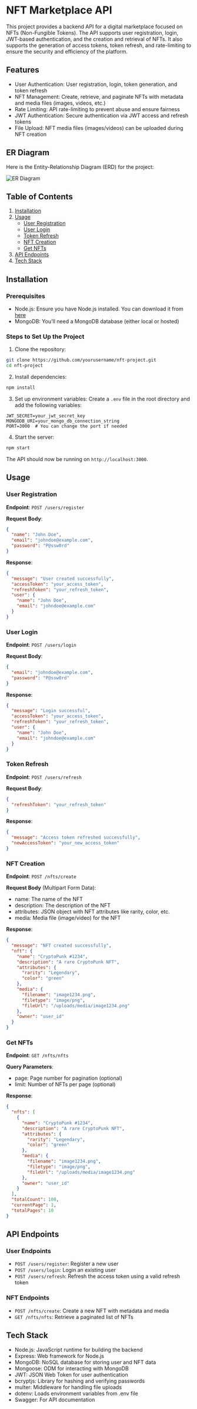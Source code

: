 # NFT Marketplace API

This project provides a backend API for a digital marketplace focused on NFTs (Non-Fungible Tokens). The API supports user registration, login, JWT-based authentication, and the creation and retrieval of NFTs. It also supports the generation of access tokens, token refresh, and rate-limiting to ensure the security and efficiency of the platform.

## Features

- User Authentication: User registration, login, token generation, and token refresh
- NFT Management: Create, retrieve, and paginate NFTs with metadata and media files (images, videos, etc.)
- Rate Limiting: API rate-limiting to prevent abuse and ensure fairness
- JWT Authentication: Secure authentication via JWT access and refresh tokens
- File Upload: NFT media files (images/videos) can be uploaded during NFT creation

## ER Diagram

Here is the Entity-Relationship Diagram (ERD) for the project:

![ER Diagram](docs/entity-relationship-diagram.jpg)

## Table of Contents

1. [Installation](#installation)
2. [Usage](#usage)
   - [User Registration](#user-registration)
   - [User Login](#user-login)
   - [Token Refresh](#token-refresh)
   - [NFT Creation](#nft-creation)
   - [Get NFTs](#get-nfts)
3. [API Endpoints](#api-endpoints)
4. [Tech Stack](#tech-stack)

## Installation

### Prerequisites

- Node.js: Ensure you have Node.js installed. You can download it from [here](https://nodejs.org)
- MongoDB: You'll need a MongoDB database (either local or hosted)

### Steps to Set Up the Project

1. Clone the repository:

```bash
git clone https://github.com/yourusername/nft-project.git
cd nft-project
```

2. Install dependencies:

```bash
npm install
```

3. Set up environment variables: Create a `.env` file in the root directory and add the following variables:

```env
JWT_SECRET=your_jwt_secret_key
MONGODB_URI=your_mongo_db_connection_string
PORT=3000  # You can change the port if needed
```

4. Start the server:

```bash
npm start
```

The API should now be running on `http://localhost:3000`.

## Usage

### User Registration

**Endpoint**: `POST /users/register`

**Request Body**:
```json
{
  "name": "John Doe",
  "email": "johndoe@example.com",
  "password": "P@ssw0rd"
}
```

**Response**:
```json
{
  "message": "User created successfully",
  "accessToken": "your_access_token",
  "refreshToken": "your_refresh_token",
  "user": {
    "name": "John Doe",
    "email": "johndoe@example.com"
  }
}
```

### User Login

**Endpoint**: `POST /users/login`

**Request Body**:
```json
{
  "email": "johndoe@example.com",
  "password": "P@ssw0rd"
}
```

**Response**:
```json
{
  "message": "Login successful",
  "accessToken": "your_access_token",
  "refreshToken": "your_refresh_token",
  "user": {
    "name": "John Doe",
    "email": "johndoe@example.com"
  }
}
```

### Token Refresh

**Endpoint**: `POST /users/refresh`

**Request Body**:
```json
{
  "refreshToken": "your_refresh_token"
}
```

**Response**:
```json
{
  "message": "Access token refreshed successfully",
  "newAccessToken": "your_new_access_token"
}
```

### NFT Creation

**Endpoint**: `POST /nfts/create`

**Request Body** (Multipart Form Data):
- name: The name of the NFT
- description: The description of the NFT
- attributes: JSON object with NFT attributes like rarity, color, etc.
- media: Media file (image/video) for the NFT

**Response**:
```json
{
  "message": "NFT created successfully",
  "nft": {
    "name": "CryptoPunk #1234",
    "description": "A rare CryptoPunk NFT",
    "attributes": {
      "rarity": "Legendary",
      "color": "green"
    },
    "media": {
      "filename": "image1234.png",
      "filetype": "image/png",
      "fileUrl": "/uploads/media/image1234.png"
    },
    "owner": "user_id"
  }
}
```

### Get NFTs

**Endpoint**: `GET /nfts/nfts`

**Query Parameters**:
- page: Page number for pagination (optional)
- limit: Number of NFTs per page (optional)

**Response**:
```json
{
  "nfts": [
    {
      "name": "CryptoPunk #1234",
      "description": "A rare CryptoPunk NFT",
      "attributes": {
        "rarity": "Legendary",
        "color": "green"
      },
      "media": {
        "filename": "image1234.png",
        "filetype": "image/png",
        "fileUrl": "/uploads/media/image1234.png"
      },
      "owner": "user_id"
    }
  ],
  "totalCount": 100,
  "currentPage": 1,
  "totalPages": 10
}
```

## API Endpoints

### User Endpoints
- `POST /users/register`: Register a new user
- `POST /users/login`: Login an existing user
- `POST /users/refresh`: Refresh the access token using a valid refresh token

### NFT Endpoints
- `POST /nfts/create`: Create a new NFT with metadata and media
- `GET /nfts/nfts`: Retrieve a paginated list of NFTs

## Tech Stack

- Node.js: JavaScript runtime for building the backend
- Express: Web framework for Node.js
- MongoDB: NoSQL database for storing user and NFT data
- Mongoose: ODM for interacting with MongoDB
- JWT: JSON Web Token for user authentication
- bcryptjs: Library for hashing and verifying passwords
- multer: Middleware for handling file uploads
- dotenv: Loads environment variables from .env file
- Swagger: For API documentation

